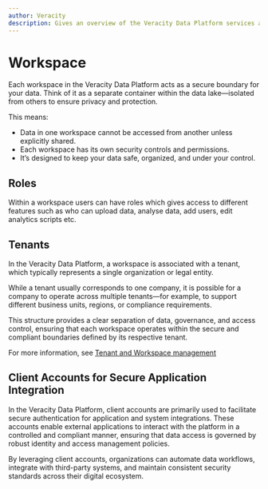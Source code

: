 ```yaml
---
author: Veracity
description: Gives an overview of the Veracity Data Platform services and related components.
---
```


# Workspace

Each workspace in the Veracity Data Platform acts as a secure boundary for your data. Think of it as a separate container within the data lake—isolated from others to ensure privacy and protection.

This means:

* Data in one workspace cannot be accessed from another unless explicitly shared.
* Each workspace has its own security controls and permissions.
* It’s designed to keep your data safe, organized, and under your control.


## Roles
Within a workspace users can have roles which gives access to different features such as who can upload data, analyse data, add users, edit analytics scripts etc.

## Tenants
In the Veracity Data Platform, a workspace is associated with a tenant, which typically represents a single organization or legal entity.

While a tenant usually corresponds to one company, it is possible for a company to operate across multiple tenants—for example, to support different business units, regions, or compliance requirements.

This structure provides a clear separation of data, governance, and access control, ensuring that each workspace operates within the secure and compliant boundaries defined by its respective tenant.

For more information, see [Tenant and Workspace management](../tenantmgm.md)

## Client Accounts for Secure Application Integration
In the Veracity Data Platform, client accounts are primarily used to facilitate secure authentication for application and system integrations. These accounts enable external applications to interact with the platform in a controlled and compliant manner, ensuring that data access is governed by robust identity and access management policies.

By leveraging client accounts, organizations can automate data workflows, integrate with third-party systems, and maintain consistent security standards across their digital ecosystem.